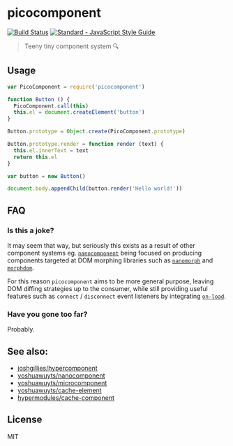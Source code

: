 # picocomponent

[![Build Status][0]][1]
[![Standard - JavaScript Style Guide][2]][3]

> Teeny tiny component system :mag:

## Usage

```js
var PicoComponent = require('picocomponent')

function Button () {
  PicoComponent.call(this)
  this.el = document.createElement('button')
}

Button.prototype = Object.create(PicoComponent.prototype)

Button.prototype.render = function render (text) {
  this.el.innerText = text
  return this.el
}

var button = new Button()

document.body.appendChild(button.render('Hello world!'))
```

## FAQ

### Is this a joke?

It may seem that way, but seriously this exists as a result of other component systems eg.
[`nanocomponent`][nano] being focused on producing components targeted at DOM morphing
libraries such as [`nanomorph`][nanomorph] and [`morphdom`][morph].

For this reason `picocomponent` aims to be more general purpose, leaving DOM diffing strategies up to the consumer,
while still providing useful features such as `connect` / `disconnect` event listeners by integrating [`on-load`][on-load].

### Have you gone too far?

Probably.

## See also:

- [joshgillies/hypercomponent][hyper]
- [yoshuawuyts/nanocomponent][nano]
- [yoshuawuyts/microcomponent][micro]
- [yoshuawuyts/cache-element][cache-element]
- [hypermodules/cache-component][cache-component]

## License

MIT

[0]: https://travis-ci.org/joshgillies/picocomponent.svg?branch=master
[1]: https://travis-ci.org/joshgillies/picocomponent
[2]: https://img.shields.io/badge/code_style-standard-brightgreen.svg
[3]: http://standardjs.com/
[hyper]: https://github.com/joshgillies/hypercomponent
[nano]: https://github.com/yoshuawuyts/nanocomponent
[micro]: https://github.com/yoshuawuyts/microcomponent
[cache-component]: https://github.com/hypermodules/cache-component
[cache-element]: https://github.com/yoshuawuyts/cache-element
[morph]: https://github.com/patrick-steele-idem/morphdom
[nanomorph]: https://github.com/yoshuawuyts/nanomorph
[on-load]: https://github.com/shama/on-load
